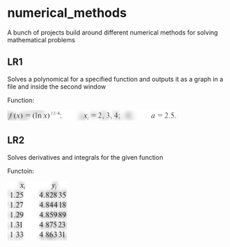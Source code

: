 # numerical_methods
A bunch of projects build around different numerical methods for solving mathematical problems


## LR1
Solves a polynomical for a specified function and outputs it as a graph in a file and inside the second window

Function: 

![Given function for LR1](./images/function_lr1.png?raw=true)

## LR2
Solves derivatives and integrals for the given function

Functoin: 

![Given function for LR2](./images/function_lr2.png?raw=true)
